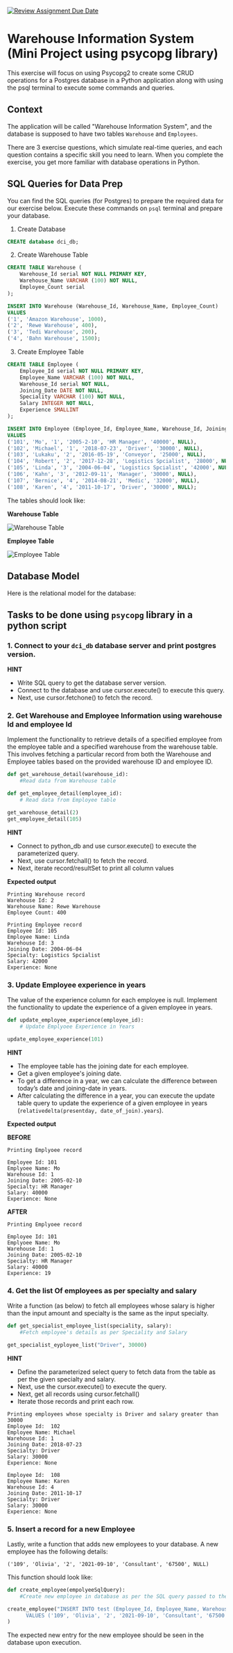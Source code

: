 [![Review Assignment Due Date](https://classroom.github.com/assets/deadline-readme-button-24ddc0f5d75046c5622901739e7c5dd533143b0c8e959d652212380cedb1ea36.svg)](https://classroom.github.com/a/u1w5JFrS)
# Warehouse Information System (Mini Project using psycopg library)

This exercise will focus on using Psycopg2 to create some CRUD operations for a Postgres database in a Python application along with using the psql terminal to execute some commands and queries.

## Context

The application will be called "Warehouse Information System", and the database is supposed to have two tables `Warehouse` and `Employees`.

There are 3 exercise questions, which simulate real-time queries, and each question contains a specific skill you need to learn. When you complete the exercise, you get more familiar with database operations in Python.

## SQL Queries for Data Prep

You can find the SQL queries (for Postgres) to prepare the required data for our exercise below.
Execute these commands on `psql` terminal and prepare your database.

1. Create Database

```SQL
CREATE database dci_db;
```

2. Create Warehouse Table

```SQL
CREATE TABLE Warehouse (
	Warehouse_Id serial NOT NULL PRIMARY KEY,
	Warehouse_Name VARCHAR (100) NOT NULL,
	Employee_Count serial
);

INSERT INTO Warehouse (Warehouse_Id, Warehouse_Name, Employee_Count)
VALUES
('1', 'Amazon Warehouse', 1000),
('2', 'Rewe Warehouse', 400),
('3', 'Tedi Warehouse', 200),
('4', 'Bahn Warehouse', 1500);
```

3. Create Employee Table

```SQL
CREATE TABLE Employee (
	Employee_Id serial NOT NULL PRIMARY KEY,
	Employee_Name VARCHAR (100) NOT NULL,
	Warehouse_Id serial NOT NULL,
	Joining_Date DATE NOT NULL,
	Speciality VARCHAR (100) NOT NULL,
	Salary INTEGER NOT NULL,
	Experience SMALLINT
);

INSERT INTO Employee (Employee_Id, Employee_Name, Warehouse_Id, Joining_Date, Speciality, Salary, Experience)
VALUES
('101', 'Mo', '1', '2005-2-10', 'HR Manager', '40000', NULL),
('102', 'Michael', '1', '2018-07-23', 'Driver', '30000', NULL),
('103', 'Lukaku', '2', '2016-05-19', 'Conveyor', '25000', NULL),
('104', 'Robert', '2', '2017-12-28', 'Logistics Spcialist', '28000', NULL),
('105', 'Linda', '3', '2004-06-04', 'Logistics Spcialist', '42000', NULL),
('106', 'Kahn', '3', '2012-09-11', 'Manager', '30000', NULL),
('107', 'Bernice', '4', '2014-08-21', 'Medic', '32000', NULL),
('108', 'Karen', '4', '2011-10-17', 'Driver', '30000', NULL);
```

The tables should look like:

**Warehouse Table**

![Warehouse Table](assets\warehouse.png)


**Employee Table**

![Employee Table](assets\employee.png)

## Database Model

Here is the relational model for the database:

## Tasks to be done using `psycopg` library in a python script

### 1. Connect to your `dci_db` database server and print postgres version.

**HINT**

- Write SQL query to get the database server version.
- Connect to the database and use cursor.execute() to execute this query.
- Next, use cursor.fetchone() to fetch the record.

### 2. Get Warehouse and Employee Information using warehouse Id and employee Id

Implement the functionality to retrieve details of a specified employee from the employee table and a specified warehouse from the warehouse table. This involves fetching a particular record from both the Warehouse and Employee tables based on the provided warehouse ID and employee ID.

```python
def get_warehouse_detail(warehouse_id):
    #Read data from Warehouse table

def get_employee_detail(employee_id):
    # Read data from Employee table

get_warehouse_detail(2)
get_employee_detail(105)

```

**HINT**

- Connect to python_db and use cursor.execute() to execute the parameterized query.
- Next, use cursor.fetchall() to fetch the record.
- Next, iterate record/resultSet to print all column values

**Expected output**

```
Printing Warehouse record
Warehouse Id: 2
Warehouse Name: Rewe Warehouse
Employee Count: 400

Printing Employee record
Employee Id: 105
Employee Name: Linda
Warehouse Id: 3
Joining Date: 2004-06-04
Specialty: Logistics Spcialist
Salary: 42000
Experience: None
```

### 3. Update Employee experience in years

The value of the experience column for each employee is null. Implement the functionality to update the experience of a given employee in years.

```python
def update_employee_experience(employee_id):
    # Update Emplyoee Experience in Years

update_employee_experience(101)
```

**HINT**

- The employee table has the joining date for each employee.
- Get a given employee's joining date.
- To get a difference in a year, we can calculate the difference between today’s date and joining-date in years.
- After calculating the difference in a year, you can execute the update table query to update the experience of a given employee in years (`relativedelta(presentday, date_of_join).years`).

**Expected output**

**BEFORE**

```
Printing Emplyoee record

Employee Id: 101
Emplyoee Name: Mo
Warehouse Id: 1
Joining Date: 2005-02-10
Specialty: HR Manager
Salary: 40000
Experience: None
```

**AFTER**

```
Printing Emplyoee record

Employee Id: 101
Emplyoee Name: Mo
Warehouse Id: 1
Joining Date: 2005-02-10
Specialty: HR Manager
Salary: 40000
Experience: 19
```

### 4. Get the list Of employees as per specialty and salary

Write a function (as below) to fetch all employees whose salary is higher than the input amount and specialty is the same as the input specialty.

```python
def get_specialist_employee_list(speciality, salary):
    #Fetch employee's details as per Speciality and Salary

get_specialist_eyployee_list("Driver", 30000)
```

**HINT**

- Define the parameterized select query to fetch data from the table as per the given specialty and salary.
- Next, use the cursor.execute() to execute the query.
- Next, get all records using cursor.fetchall()
- Iterate those records and print each row.

```
Printing employees whose specialty is Driver and salary greater than 30000
Employee Id:  102
Employee Name: Michael
Warehouse Id: 1
Joining Date: 2018-07-23
Specialty: Driver
Salary: 30000
Experience: None

Employee Id:  108
Employee Name: Karen
Warehouse Id: 4
Joining Date: 2011-10-17
Specialty: Driver
Salary: 30000
Experience: None
```

### 5. Insert a record for a new Employee

Lastly, write a function that adds new employees to your database. A new employee has the following details:

```
('109', 'Olivia', '2', '2021-09-10', 'Consultant', '67500', NULL)
```

This function should look like:

```python
def create_employee(empolyeeSqlQuery):
    #Create new employee in database as per the SQL query passed to the function.

create_employee("INSERT INTO test (Employee_Id, Employee_Name, Warehouse_Id, Joining_Date, Speciality, Salary, Experience) \
      VALUES ('109', 'Olivia', '2', '2021-09-10', 'Consultant', '67500', NULL)"
)
```

The expected new entry for the new employee should be seen in the database upon execution.


